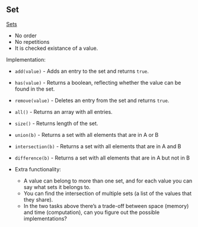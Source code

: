 ## Set

[Sets](https://en.wikipedia.org/wiki/Set_(abstract_data_type))

* No order
* No repetitions
* It is checked existance of a value.

Implementation:
- `add(value)` - Adds an entry to the set and returns `true`.
- `has(value)` - Returns a boolean, reflecting whether the value can be found in the set.
- `remove(value)` - Deletes an entry from the set and returns `true`.
- `all()` - Returns an array with all entries.
- `size()` -  Returns length of the set.
- `union(b)` - Returns a set with all elements that are in A or B
- `intersection(b)` - Returns a set with all elements that are in A and B
- `difference(b)` - Returns a set with all elements that are in A but not in B

- Extra functionality:
  - A value can belong to more than one set, and for each value you can say what sets it belongs to.
  - You can find the intersection of multiple sets (a list of the values that they share).
  - In the two tasks above there’s a trade-off between space (memory) and time (computation), can you figure out the possible implementations?
